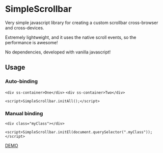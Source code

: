 # SimpleScrollbar
Very simple javascript library for creating a custom scrollbar cross-browser and cross-devices.

Extremely lightweight, and it uses the native scroll events, so the performance is awesome!

No dependencies, developed with vanilla javascript!

## Usage
### Auto-binding
`<div ss-container>One</div>`
`<div ss-container>Two</div>`

`<script>SimpleScrollbar.initAll();</script>`

### Manual binding
`<div class="myClass"></div>`

`<script>SimpleScrollbar.initEl(document.querySelector(".myClass"));</script>`

[DEMO](//buzinas.github.io/simple-scrollbar)
